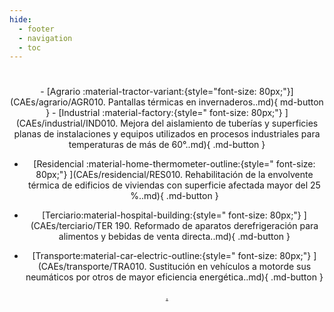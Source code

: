 ```yaml
---
hide:
  - footer
  - navigation
  - toc
---
```

#
<center>
<div class="grid cards" markdown>
-   [Agrario :material-tractor-variant:{style="font-size: 80px;"}](CAEs/agrario/AGR010.  Pantallas térmicas en invernaderos..md){ md-button } 
-  [Industrial
    :material-factory:{style=" font-size: 80px;"} ](CAEs/industrial/IND010.  Mejora del aislamiento de tuberías y superficies planas de instalaciones y equipos utilizados en procesos industriales para temperaturas de más de 60°..md){ .md-button } 

-  [Residencial 
    :material-home-thermometer-outline:{style=" font-size: 80px;"} ](CAEs/residencial/RES010.  Rehabilitación de la envolvente térmica de edificios de viviendas con superficie afectada mayor del 25 %..md){ .md-button } 

-  [Terciario:material-hospital-building:{style=" font-size: 80px;"} ](CAEs/terciario/TER 190.  Reformado de aparatos derefrigeración para alimentos y bebidas de venta directa..md){ .md-button } 

-  [Transporte:material-car-electric-outline:{style=" font-size: 80px;"} ](CAEs/transporte/TRA010.  Sustitución en vehículos a motorde sus neumáticos por otros de mayor eficiencia energética..md){ .md-button } 

[.](https://calculateur-cee.ademe.fr/user/fiches/AGRI)
[]()
</div>
</center>